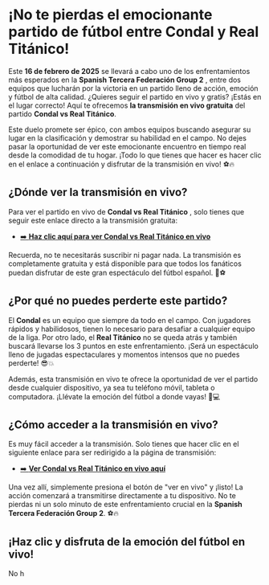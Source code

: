 # ¡No te pierdas el emocionante partido de fútbol entre Condal y Real Titánico!

Este **16 de febrero de 2025** se llevará a cabo uno de los enfrentamientos más esperados en la **Spanish Tercera Federación Group 2** , entre dos equipos que lucharán por la victoria en un partido lleno de acción, emoción y fútbol de alta calidad. ¿Quieres seguir el partido en vivo y gratis? ¡Estás en el lugar correcto! Aquí te ofrecemos **la transmisión en vivo gratuita** del partido **Condal vs Real Titánico**.

Este duelo promete ser épico, con ambos equipos buscando asegurar su lugar en la clasificación y demostrar su habilidad en el campo. No dejes pasar la oportunidad de ver este emocionante encuentro en tiempo real desde la comodidad de tu hogar. ¡Todo lo que tienes que hacer es hacer clic en el enlace a continuación y disfrutar de la transmisión en vivo! ⚽🔥

## ¿Dónde ver la transmisión en vivo?

Para ver el partido en vivo de **Condal vs Real Titánico** , solo tienes que seguir este enlace directo a la transmisión gratuita:

- [➡️ **Haz clic aquí para ver Condal vs Real Titánico en vivo**](https://tinyurl.com/livestreamfreeo?st=Condal+vs+Real+Tit%C3%A1nico&si=ghc)

Recuerda, no te necesitarás suscribir ni pagar nada. La transmisión es completamente gratuita y está disponible para que todos los fanáticos puedan disfrutar de este gran espectáculo del fútbol español. 🎥⚽

## ¿Por qué no puedes perderte este partido?

El **Condal** es un equipo que siempre da todo en el campo. Con jugadores rápidos y habilidosos, tienen lo necesario para desafiar a cualquier equipo de la liga. Por otro lado, el **Real Titánico** no se queda atrás y también buscará llevarse los 3 puntos en este enfrentamiento. ¡Será un espectáculo lleno de jugadas espectaculares y momentos intensos que no puedes perderte! 😎💥

Además, esta transmisión en vivo te ofrece la oportunidad de ver el partido desde cualquier dispositivo, ya sea tu teléfono móvil, tableta o computadora. ¡Llévate la emoción del fútbol a donde vayas! 📱💻

## ¿Cómo acceder a la transmisión en vivo?

Es muy fácil acceder a la transmisión. Solo tienes que hacer clic en el siguiente enlace para ser redirigido a la página de transmisión:

- [➡️ **Ver Condal vs Real Titánico en vivo aquí**](https://tinyurl.com/livestreamfreeo?st=Condal+vs+Real+Tit%C3%A1nico&si=ghc)

Una vez allí, simplemente presiona el botón de "ver en vivo" y ¡listo! La acción comenzará a transmitirse directamente a tu dispositivo. No te pierdas ni un solo minuto de este enfrentamiento crucial en la **Spanish Tercera Federación Group 2**. ⚽🔥

## ¡Haz clic y disfruta de la emoción del fútbol en vivo!

No h
